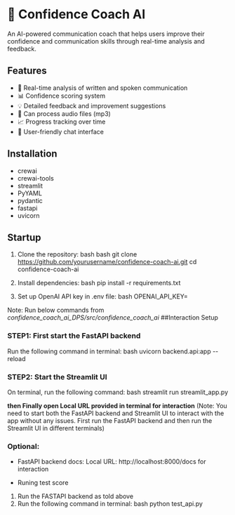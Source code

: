 # 🎯 Confidence Coach AI

An AI-powered communication coach that helps users improve their confidence and communication skills through real-time analysis and feedback.

## Features

- 📝 Real-time analysis of written and spoken communication
- 📊 Confidence scoring system
- 💡 Detailed feedback and improvement suggestions
- 🎤 Can process audio files (mp3)
- 📈 Progress tracking over time
- 💬 User-friendly chat interface

## Installation

- crewai
- crewai-tools
- streamlit
- PyYAML
- pydantic
- fastapi
- uvicorn


## Startup

1. Clone the repository:
bash
bash
git clone https://github.com/yourusername/confidence-coach-ai.git
cd confidence-coach-ai


2. Install dependencies:
bash
pip install -r requirements.txt


3. Set up OpenAI API key in .env file:
bash
 OPENAI_API_KEY=<your-openai-api-key>


Note: Run below commands from *confidence_coach_ai_DPS/src/confidence_coach_ai*
##Interaction Setup
### STEP1: First start the FastAPI backend
Run the following command in terminal:
bash
uvicorn backend.api:app --reload


### STEP2: Start the Streamlit UI
On terminal, run the following command:
bash
streamlit run streamlit_app.py

**then Finally open
Local URL provided in terminal for interaction**
(Note: You need to start both the FastAPI backend and Streamlit UI to interact with the app without any issues. First run the FastAPI backend and then run the Streamlit UI in different terminals)

### Optional:
- FastAPI backend docs:
Local URL: http://localhost:8000/docs for interaction

- Runing test score
1) Run the FASTAPI backend as told above
2) Run the following command in terminal:
bash
python test_api.py
